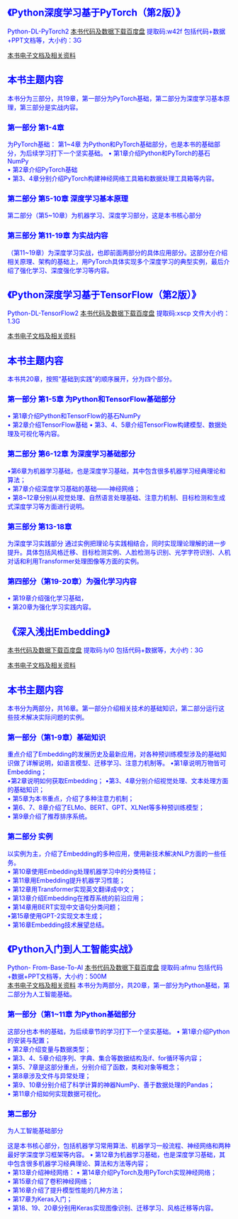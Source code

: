 ## <font color=blue>《Python深度学习基于PyTorch（第2版）》</fon >

Python-DL-PyTorch2
[本书代码及数据下载百度盘](https://pan.baidu.com/s/11yk8UleP3zbukfyqUaGTGg)
提取码:w42f
包括代码+数据+PPT文档等，大小约：3G  

[本书电子文档及相关资料](http://www.feiguyunai.com/)

## 本书主题内容
本书分为三部分，共19章，第一部分为PyTorch基础，第二部分为深度学习基本原理，第三部分是实战内容。

### 第一部分 第1-4章
为PyTorch基础：
第1~4章 为Python和PyTorch基础部分，也是本书的基础部分，为后续学习打下一个坚实基础。
$\bullet$
第1章介绍Python和PyTorch的基石NumPy   
$\bullet$ 第2章介绍PyTorch基础  
$\bullet$
第3、4章分别介绍PyTorch构建神经网络工具箱和数据处理工具箱等内容。  

### 第二部分 第5-10章 深度学习基本原理
第二部分（第5~10章）为机器学习、深度学习部分，这是本书核心部分 

### 第三部分 第11-19章 为实战内容
（第11~19章）为深度学习实战，也即前面两部分的具体应用部分。这部分在介绍相关原理、架构的基础上，用PyTorch具体实现多个深度学习的典型实例，最后介绍了强化学习、深度强化学习等内容。
##  <font color=blue>《Python深度学习基于TensorFlow（第2版）》</font>
Python-DL-TensorFlow2
[本书代码及数据下载百度盘](https://pan.baidu.com/s/1ic1KkfhMd0WsD3qcFPwe4g)
提取码:xscp
文件大小约：1.3G

[本书电子文档及相关资料](http://www.feiguyunai.com/)

## 本书主题内容
本书共20章，按照“基础到实践”的顺序展开，分为四个部分。  

### 第一部分 第1-5章 为Python和TensorFlow基础部分
$\bullet$
第1章介绍Python和TensorFlow的基石NumPy  
$\bullet$ 第2章介绍TensorFlow基础
$\bullet$
第3、4、5章介绍TensorFlow构建模型、数据处理及可视化等内容。   

### 第二部分 第6-12章 为深度学习基础部分
$\bullet$第6章为机器学习基础，也是深度学习基础，其中包含很多机器学习经典理论和算法；  
$\bullet$
第7章介绍深度学习基础的基础——神经网络；  
$\bullet$
第8~12章分别从视觉处理、自然语言处理基础、注意力机制、目标检测和生成式深度学习等方面进行说明。   

### 第三部分 第13-18章
为深度学习实践部分
通过实例把理论与实践相结合，同时实现理论理解的进一步提升。具体包括风格迁移、目标检测实例、人脸检测与识别、光学字符识别、人机对话和利用Transformer处理图像等方面的实例。
### 第四部分（第19-20章）为强化学习内容

$\bullet$ 第19章介绍强化学习基础，  
$\bullet$ 第20章为强化学习实践内容。
## <font color=blue >《深入浅出Embedding》</font>
[本书代码及数据下载百度盘](https://pan.baidu.com/s/16GshDba7upM08fezUxFQGA)
提取码:lyl0
包括代码+数据等，大小约：3G

[本书电子文档及相关资料](http://www.feiguyunai.com/)

## 本书主题内容
本书分为两部分，共16章。第一部分介绍相关技术的基础知识，第二部分运行这些技术解决实际问题的实例。

###  第一部分（第1-9章）基础知识
重点介绍了Embedding的发展历史及最新应用，对各种预训练模型涉及的基础知识做了详解说明，如语言模型、迁移学习、注意力机制等。
$\bullet$第1章说明万物皆可Embedding；  
$\bullet$第2章说明如何获取Embedding；
$\bullet$第3、4章分别介绍视觉处理、文本处理方面的基础知识；  
$\bullet$ 第5章为本书重点，介绍了多种注意力机制；  
$\bullet$
第6、7、8章介绍了ELMo、BERT、GPT、XLNet等多种预训练模型；    
$\bullet$ 第9章介绍了推荐排序系统。

### 第二部分 实例
以实例为主，介绍了Embedding的多种应用，使用新技术解决NLP方面的一些任务。   
$\bullet$
第10章使用Embedding处理机器学习中的分类特征；  
$\bullet$ 第11章用Embedding提升机器学习性能；  
$\bullet$
第12章用Transformer实现英文翻译成中文；  
$\bullet$ 第13章介绍Embedding在推荐系统的前沿应用；  
$\bullet$
第14章用BERT实现中文语句分类问题；  
$\bullet$第15章使用GPT-2实现文本生成；  
$\bullet$
第16章Embedding技术展望总结。

##  <font color=blue>《Python入门到人工智能实战》</font>

Python-
From-Base-To-AI
[本书代码及数据下载百度盘](https://pan.baidu.com/s/1Lfk4CItAfHroR-XsOnhAIA)
提取码:afmu
包括代码+数据+PPT文档等，大小约：500M    
[本书电子文档及相关资料](http://www.feiguyunai.com/)
本书分为两部分，共20章，第一部分为Python基础，第二部分为人工智能基础。
###  第一部分（第1~11章 为Python基础部分
这部分也本书的基础，为后续章节的学习打下一个坚实基础。
$\bullet$ 第1章介绍Python的安装与配置；  
$\bullet$
第2章介绍变量与数据类型；  
$\bullet$ 第3、4、5章介绍序列、字典、集合等数据结构及if、for循环等内容；  
$\bullet$
第5、7章是这部分重点，分别介绍了函数，类和对象等概念；  
$\bullet$ 第8章涉及文件与异常处理；  
$\bullet$
第9、10章分别介绍了科学计算的神器NumPy、善于数据处理的Pandas；  
$\bullet$ 第11章介绍如何实现数据可视化。

 
### 第二部分
为人工智能基础部分

这是本书核心部分，包括机器学习常用算法、机器学习一般流程、神经网络和两种最好学深度学习框架等内容。
$\bullet$
第12章为机器学习基础，也是深度学习基础，其中包含很多机器学习经典理论、算法和方法等内容；  
$\bullet$ 第13章介绍神经网络：
$\bullet$
第14章介绍PyTorch及用PyTorch实现神经网络；  
$\bullet$ 第15章介绍了卷积神经网络；  
$\bullet$
第16章介绍了提升模型性能的几种方法；  
$\bullet$ 第17章为Keras入门；  
$\bullet$
第18、19、20章分别用Keras实现图像识别、迁移学习、风格迁移等内容。

```{.python .input}

```

